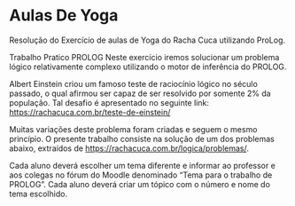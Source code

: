 # Aulas De Yoga 

Resolução do Exercício de aulas de Yoga do Racha Cuca utilizando ProLog.

Trabalho Pratico PROLOG
Neste exercício iremos solucionar um problema lógico relativamente complexo utilizando o motor de inferência do PROLOG.

Albert Einstein criou um famoso teste de raciocínio lógico no século passado, o qual afirmou ser capaz de ser resolvido por somente 2% da população. Tal desafio é apresentado no seguinte link: https://rachacuca.com.br/teste-de-einstein/

Muitas variações deste problema foram criadas e seguem o mesmo princípio. O presente trabalho consiste na solução de um dos problemas abaixo, extraídos de https://rachacuca.com.br/logica/problemas/.

Cada aluno deverá escolher um tema diferente e informar ao professor e aos colegas no fórum do Moodle denominado “Tema para o trabalho de PROLOG”. Cada aluno deverá criar um tópico com o número e nome do tema escolhido.
